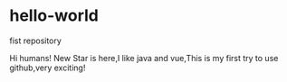 # hello-world
fist repository

Hi humans!
New Star is here,I like java and vue,This is my first try to use github,very exciting!
